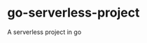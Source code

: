 # go-serverless-project

<!--
#groups
Tools

#languages
Go

#frames and libs

-->

A serverless project in go
